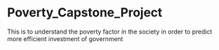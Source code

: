 # Poverty_Capstone_Project
This is to understand the poverty factor in the society in order to predict more efficient investment of government
